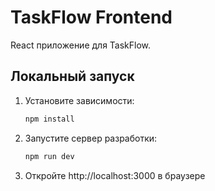 # TaskFlow Frontend

React приложение для TaskFlow.

## Локальный запуск

1. Установите зависимости:
   ```bash
   npm install
   ```

2. Запустите сервер разработки:
   ```bash
   npm run dev
   ```

3. Откройте http://localhost:3000 в браузере
